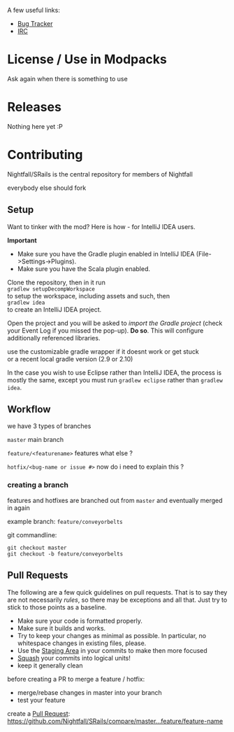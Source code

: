 
A few useful links:
* [Bug Tracker][issues]
* [IRC][irc]

# License / Use in Modpacks

Ask again when there is something to use

# Releases

Nothing here yet :P

# Contributing

Nightfall/SRails is the central repository for members of Nightfall

everybody else should fork

## Setup

Want to tinker with the mod? Here is how - for IntelliJ IDEA users.

**Important**
- Make sure you have the Gradle plugin enabled in IntelliJ IDEA (File->Settings->Plugins).
- Make sure you have the Scala plugin enabled.

Clone the repository, then in it run  
`gradlew setupDecompWorkspace`  
to setup the workspace, including assets and such, then  
`gradlew idea`  
to create an IntelliJ IDEA project.

Open the project and you will be asked to *import the Gradle project* (check your Event Log if you missed the pop-up). **Do so**. This will configure additionally referenced libraries.

use the customizable gradle wrapper if it doesnt work or get stuck   
or a recent local gradle version (2.9 or 2.10)

In the case you wish to use Eclipse rather than IntelliJ IDEA, the process is mostly the same, except you must run `gradlew eclipse` rather than `gradlew idea`.


## Workflow

we have 3 types of branches

`master` main branch

`feature/<featurename>` features what else ?

`hotfix/<bug-name or issue #>` now do i need to explain this ?

### creating a branch

features and hotfixes are branched out from `master` and eventually merged in again

example branch: `feature/conveyorbelts`

git commandline:
```git
git checkout master
git checkout -b feature/conveyorbelts
```

## Pull Requests

The following are a few quick guidelines on pull requests. That is to say they are not necessarily *rules*, so there may be exceptions and all that. Just try to stick to those points as a baseline.
- Make sure your code is formatted properly.
- Make sure it builds and works.
- Try to keep your changes as minimal as possible. In particular, no whitespace changes in existing files, please.
- Use the [Staging Area](http://gitready.com/beginner/2009/01/18/the-staging-area.html) in your commits to make then more focused   
- [Squash](http://gitready.com/advanced/2009/02/10/squashing-commits-with-rebase.html) your commits into logical units!
- keep it generally clean

before creating a PR to merge a feature / hotfix:
- merge/rebase changes in master into your branch
- test your feature

create a [Pull Request][pr]: https://github.com/Nightfall/SRails/compare/master...feature/feature-name



[irc]: http://webchat.esper.net/?channels=#sapphire
[issues]: https://github.com/Nightfall/SRails/issues?state=open
[pr]: https://github.com/Nightfall/SRails/pulls?state=open
